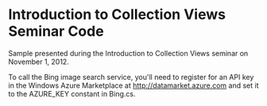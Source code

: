 Introduction to Collection Views Seminar Code
=============================================

Sample presented during the Introduction to Collection Views seminar on November 1, 2012.

To call the Bing image search service, you'll need to register for an API key in the Windows Azure Marketplace at http://datamarket.azure.com and set it to the AZURE_KEY constant in Bing.cs.
